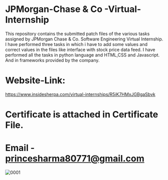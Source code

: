 # JPMorgan-Chase & Co -Virtual-Internship
This repository contains the submitted patch files of the various tasks assigned by JPMorgan Chase & Co. Software Engineering Virtual Internship.
I have performed three tasks in which i have to add some values and correct values in the files like interface with stock price data feed.
I have performed all the tasks in python language and HTML,CSS and Javascript. And in frameworks provided by the company.

# Website-Link:
https://www.insidesherpa.com/virtual-internships/R5iK7HMxJGBgaSbvk

# Certificate is attached in Certificate File.
# Email - princesharma80771@gmail.com
![0001](https://user-images.githubusercontent.com/51755635/121185954-3546c200-c884-11eb-8567-533d8bbdfa91.jpg)
